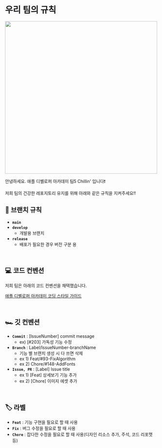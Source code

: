 # 우리 팀의 규칙
<img src="https://github.com/user-attachments/assets/2dc9351e-68d2-431f-a77b-174cfcae2c7a" width="500"></img>

안녕하세요. 애플 디벨로퍼 아카데미 팀5 Chillin' 입니다❗️

저희 팀의 건강한 레포지토리 유지를 위해 아래와 같은 규칙을 지켜주세요‼️

## 🌴 브랜치 규칙
- **`main`**
- **`develop`**
  - 개발용 브랜치
- **`release`**
  - 배포가 필요한 경우 버전 구분 용

</br>

## 💻 코드 컨벤션
저희 팀은 아래의 코드 컨벤션을 채택했습니다.

[애플 디벨로퍼 아카데미 코딩 스타일 가이드](https://github.com/DeveloperAcademy-POSTECH/swift-style-guide)

</br>

## 🏎️ 깃 컨벤션
- **`Commit`** : [IssueNumber] commit message
    - ex) [#203] 가독성 기능 수정
- **`Branch`** : Label/IssueNumber-branchName
    - 기능 별 브랜치 생성 시 다 쓰면 삭제
    - ex 1) Feat/#93-FixAlgorithm
    - ex 2) Chore/#148-AddFonts
- **`Issue, PR`** : [Label] Issue title
    - ex 1) [Feat] 상세보기 기능 추가
    - ex 2) [Chore] 이미지 에셋 추가

 </br>

## 🏷️ 라벨
- **`Feat`** : 기능 구현을 필요로 할 때 사용
- **`Fix`** : 버그 수정을 필요로 할 때 사용
- **`Chore`** : 잡다한 수정을 필요로 할 때 사용(디자인 리소스 추가, 주석, 코드 리포맷 등)
